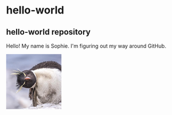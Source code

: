 # hello-world
## hello-world repository

Hello! My name is Sophie. I'm figuring out my way around GitHub. 

![Curious Penguin Image](images/avatar.png)
